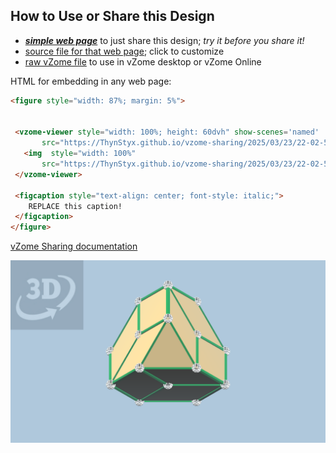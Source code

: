 
## How to Use or Share this Design

 - [***simple web page***](<https://ThynStyx.github.io/vzome-sharing/2025/03/23/22-02-58-Golden-Octahedral-A1-with-Rhombic-faces/>) to just share this design; *try it before you share it!*
 - [source file for that web page](<https://github.com/ThynStyx/vzome-sharing/edit/main/2025/03/23/22-02-58-Golden-Octahedral-A1-with-Rhombic-faces/index.md>); click to customize
 - [raw vZome file](<https://raw.githubusercontent.com/ThynStyx/vzome-sharing/main/2025/03/23/22-02-58-Golden-Octahedral-A1-with-Rhombic-faces/Golden-Octahedral-A1-with-Rhombic-faces.vZome>) to use in vZome desktop or vZome Online
 
 HTML for embedding in any web page:
 ```html
<figure style="width: 87%; margin: 5%">
  
  
  <vzome-viewer style="width: 100%; height: 60dvh" show-scenes='named'
        src="https://ThynStyx.github.io/vzome-sharing/2025/03/23/22-02-58-Golden-Octahedral-A1-with-Rhombic-faces/Golden-Octahedral-A1-with-Rhombic-faces.vZome" >
    <img  style="width: 100%"
        src="https://ThynStyx.github.io/vzome-sharing/2025/03/23/22-02-58-Golden-Octahedral-A1-with-Rhombic-faces/Golden-Octahedral-A1-with-Rhombic-faces.png" >
  </vzome-viewer>

  <figcaption style="text-align: center; font-style: italic;">
     REPLACE this caption!
  </figcaption>
</figure>

 ```

[vZome Sharing documentation](https://vzome.github.io/vzome/sharing.html#how-it-works)

![Image](<Golden-Octahedral-A1-with-Rhombic-faces.png>)

